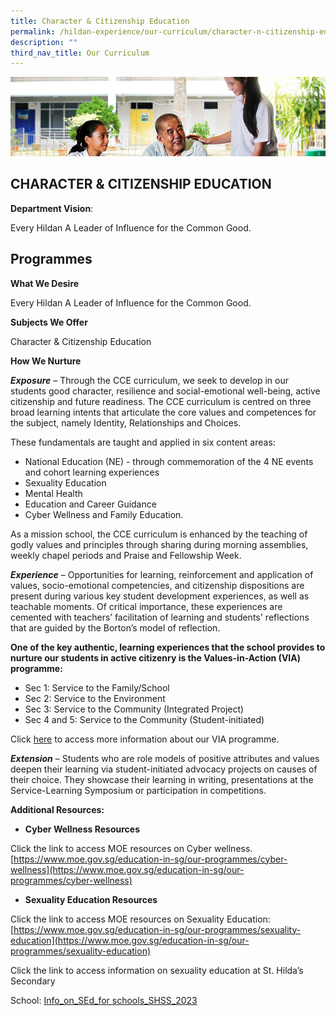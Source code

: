 ```yaml
---
title: Character & Citizenship Education
permalink: /hildan-experience/our-curriculum/character-n-citizenship-education/
description: ""
third_nav_title: Our Curriculum
---
```

![](/images/Character%20Education/CCE%20Banner.jpg)

CHARACTER &amp; CITIZENSHIP EDUCATION
---------------------------------
**Department Vision**:&nbsp;

Every Hildan A Leader of Influence for the Common Good.

Programmes
----------

**What We Desire**

Every Hildan A Leader of Influence for the Common Good.

**Subjects We Offer**

Character & Citizenship Education

**How We Nurture**

**_Exposure_** – Through the CCE curriculum, we seek to develop in our students good character, resilience and social-emotional well-being, active citizenship and future readiness. The CCE curriculum is centred on three broad learning intents that articulate the core values and competences for the subject, namely Identity, Relationships and Choices.  

These fundamentals are taught and applied in six content areas:

* National Education (NE) - through commemoration of the 4 NE events and cohort learning experiences
* Sexuality Education
* Mental Health
* Education and Career Guidance
* Cyber Wellness and Family Education.

As a mission school, the CCE curriculum is enhanced by the teaching of godly values and principles through sharing during morning assemblies, weekly chapel periods and Praise and Fellowship Week.

**_Experience_** – Opportunities for learning, reinforcement and application of values, socio-emotional competencies, and citizenship dispositions are present during various key student development experiences, as well as teachable moments. Of critical importance, these experiences are cemented with teachers’ facilitation of learning and students' reflections that are guided by the Borton’s model of reflection.

**One of the key authentic, learning experiences that the school provides to nurture our students in active citizenry is the Values-in-Action (VIA) programme:**

* Sec 1: Service to the Family/School
* Sec 2: Service to the Environment
* Sec 3: Service to the Community (Integrated Project)
* Sec 4 and 5: Service to the Community (Student-initiated)

Click [here](https://sthildassec.moe.edu.sg/service-learning/) to access more information about our VIA programme.

**_Extension_** – Students who are role models of positive attributes and values deepen their learning via student-initiated advocacy projects on causes of their choice. They showcase their learning in writing, presentations at the Service-Learning Symposium or participation in competitions.

**Additional Resources:**

* **Cyber Wellness Resources**

Click the link to access MOE resources on Cyber wellness. [https://www.moe.gov.sg/education-in-sg/our-programmes/cyber-wellness](https://www.moe.gov.sg/education-in-sg/our-programmes/cyber-wellness)

* **Sexuality Education Resources**

Click the link to access MOE resources on Sexuality Education: [https://www.moe.gov.sg/education-in-sg/our-programmes/sexuality-education](https://www.moe.gov.sg/education-in-sg/our-programmes/sexuality-education)

Click the link to access information on sexuality education at St. Hilda’s Secondary

School: [Info\_on\_SEd\_for schools\_SHSS\_2023](https://www.sthildassec.moe.edu.sg/files/Info_on_SEd_for%20schools_SHSS_2023.pdf)